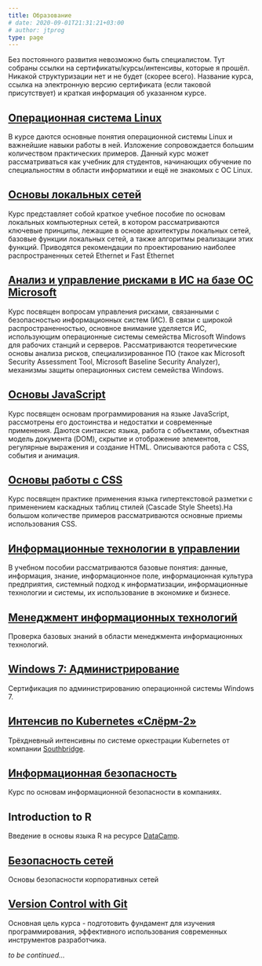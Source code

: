 ```yaml
---
title: Образование
# date: 2020-09-01T21:31:21+03:00
# author: jtprog
type: page
---
```

Без постоянного развития невозможно быть специалистом. Тут собраны ссылки на сертификаты/курсы/интенсивы, которые я прошёл. Никакой структуризации нет и не будет (скорее всего). Название курса, ссылка на электронную версию сертификата (если таковой присутствует) и краткая информация об указанном курсе.

## [Операционная система Linux](http://www.intuit.ru/verifydiplomas/100880600)
В курсе даются основные понятия операционной системы Linux и важнейшие навыки работы в ней. Изложение сопровождается большим количеством практических примеров. Данный курс может рассматриваться как учебник для студентов, начинающих обучение по специальностям в области информатики и ещё не знакомых с ОС Linux.


## [Основы локальных сетей](http://www.intuit.ru/verifydiplomas/00215146)
Курс представляет собой краткое учебное пособие по основам локальных компьютерных сетей, в котором рассматриваются ключевые принципы, лежащие в основе архитектуры локальных сетей, базовые функции локальных сетей, а также алгоритмы реализации этих функций. Приводятся рекомендации по проектированию наиболее распространенных сетей Ethernet и Fast Ethernet


## [Анализ и управление рисками в ИС на базе ОС Microsoft](http://www.intuit.ru/verifydiplomas/100880577)

Курс посвящен вопросам управления рисками, связанными с безопасностью информационных систем (ИС). В связи с широкой распространенностью, основное внимание уделяется ИС, использующим операционные системы семейства Microsoft Windows для рабочих станций и серверов. Рассматриваются теоретические основы анализа рисков, специализированное ПО (такое как Microsoft Security Assessment Tool, Microsoft Baseline Security Analyzer), механизмы защиты операционных систем семейства Windows.


## [Основы JavaScript](http://www.intuit.ru/verifydiplomas/00178706)
Курс посвящен основам программирования на языке JavaScript, рассмотрены его достоинства и недостатки и современные применения. Даются синтаксис языка, работа с объектами, объектная модель документа (DOM), скрытие и отображение элементов, регулярные выражения и создание HTML. Описываются работа с CSS, события и анимация.

## [Основы работы с CSS](http://www.intuit.ru/verifydiplomas/00181746)
Курс посвящен практике применения языка гипертекстовой разметки с применением каскадных таблиц стилей (Cascade Style Sheets).На большом количестве примеров рассматриваются основные приемы использования CSS.

## [Информационные технологии в управлении](http://www.intuit.ru/verifydiplomas/100880561)
В учебном пособии рассматриваются базовые понятия: данные, информация, знание, информационное поле, информационная культура предприятия, системный подход к информатизации, информационные технологии и системы, их использование в экономике и бизнесе.

## [Менеджмент информационных технологий](http://www.intuit.ru/verifydiplomas/100880548)
Проверка базовых знаний в области менеджмента информационных технологий.

## [Windows 7: Администрирование](http://www.intuit.ru/verifydiplomas/101090452)
Сертификация по администрированию операционной системы Windows 7.

## [Интенсив по Kubernetes &#171;Слёрм-2&#187;](https://slurm.io/)
Трёхдневный интенсивны по системе оркестрации Kubernetes от компании [Southbridge](https://southbridge.io).

## [Информационная безопасность](https://www.intuit.ru/verifydiplomas/101068636)
Курс по основам информационной безопасности в компаниях.

## Introduction to R
Введение в основы языка R на ресурсе [DataCamp](https://www.datacamp.com).

## [Безопасность сетей](https://www.intuit.ru/verifydiplomas/100907833)
Основы безопасности корпоративных сетей

## [Version Control with Git](https://learn.epam.com/detailsPage?id=601f195a-d408-4439-a16d-0630ed2a412e)
Основная цель курса - подготовить фундамент для изучения программирования, эффективного использования современных инструментов разработчика.



_to be continued&#8230;_
